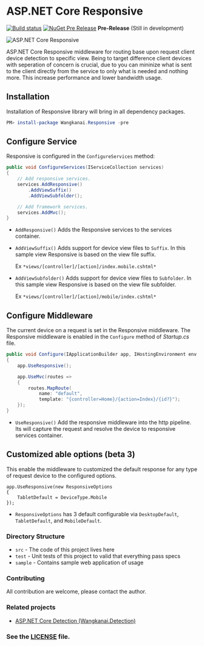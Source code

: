 # ASP.NET Core Responsive

[![Build status](https://ci.appveyor.com/api/projects/status/cbx1xvcln7xaccs5?svg=true)](https://ci.appveyor.com/project/wangkanai/responsive) 
[![NuGet Pre Release](https://img.shields.io/nuget/vpre/Wangkanai.Responsive.svg?maxAge=2592000)](https://www.nuget.org/packages/Wangkanai.Responsive/) **Pre-Release** (Still in development)

![ASP.NET Core Responsive](https://raw.githubusercontent.com/wangkanai/Responsive/dev/asset/asp.net-core-responsive.svg?sanitize=true)

ASP.NET Core Responsive middleware for routing base upon request client device detection to specific view.
Being to target difference client devices with seperation of concern is crucial, due to you can mininize what is sent to the client directly from the service to only what is needed and nothing more. This increase performance and lower bandwidth usage.

## Installation

Installation of Responsive library will bring in all dependency packages.

```powershell
PM> install-package Wangkanai.Responsive -pre
```

## Configure Service

Responsive is configured in the `ConfigureServices` method:

```csharp
public void ConfigureServices(IServiceCollection services)
{
    // Add responsive services.
    services.AddResponsive()
        .AddViewSuffix()
        .AddViewSubfolder();

    // Add framework services.
    services.AddMvc();  
}
```

* `AddResponsive()` Adds the Responsive services to the services container.
* `AddViewSuffix()` Adds support for device view files  to `Suffix`. In this sample view Responsive is based on the view file suffix. 

  Ex `*views/[controller]/[action]/index.mobile.cshtml*`

* `AddViewSubfolder()` Adds support for device view files to `Subfolder`. In this sample view Responsive is based on the view file subfolder. 

  Ex `*views/[controller]/[action]/mobile/index.cshtml*`

## Configure Middleware

The current device on a request is set in the Responsive middleware. The Responsive middleware is enabled in the `Configure` method of *Startup.cs* file.

```csharp
public void Configure(IApplicationBuilder app, IHostingEnvironment env, ILoggerFactory loggerFactory)
{
    app.UseResponsive();

    app.UseMvc(routes =>
    {
        routes.MapRoute(
            name: "default",
            template: "{controller=Home}/{action=Index}/{id?}");
    });
}
```

* `UseResponsive()` Add the responsive middleware into the http pipeline. Its will capture the request and resolve the device to responsive services container.

## Customized able options (beta 3)

This enable the middleware to customized the default response for any type of request device to the configured options.

```
app.UseResponsive(new ResponsiveOptions
{
    TabletDefault = DeviceType.Mobile
});
```

* `ResponsiveOptions` has 3 default configurable via `DesktopDefault`, `TabletDefault`, and `MobileDefault`.

### Directory Structure
* `src` - The code of this project lives here
* `test` - Unit tests of this project to valid that everything pass specs
* `sample` - Contains sample web application of usage

### Contributing

All contribution are welcome, please contact the author.

### Related projects

* [ASP.NET Core Detection (Wangkanai.Detection)](https://github.com/wangkanai/Detection)

### See the [LICENSE](https://github.com/wangkanai/Browser/blob/master/LICENSE) file.


